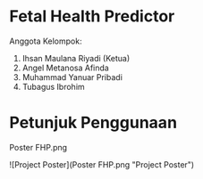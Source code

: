 # Fetal Health Predictor
Anggota Kelompok: 
1. Ihsan Maulana Riyadi (Ketua)
2. Angel Metanosa Afinda
3. Muhammad Yanuar Pribadi
4. Tubagus Ibrohim
# Petunjuk Penggunaan

Poster FHP.png

![Project Poster](Poster FHP.png "Project Poster")
